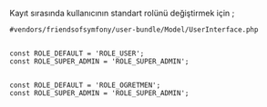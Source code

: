 
Kayıt sırasında kullanıcının standart rolünü değiştirmek için ; 
    
    
    #vendors/friendsofsymfony/user-bundle/Model/UserInterface.php
    
    
    const ROLE_DEFAULT = 'ROLE_USER';
    const ROLE_SUPER_ADMIN = 'ROLE_SUPER_ADMIN';
    
    
    const ROLE_DEFAULT = 'ROLE_OGRETMEN';
    const ROLE_SUPER_ADMIN = 'ROLE_SUPER_ADMIN';